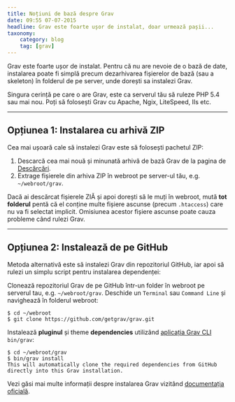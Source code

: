 ```yaml
---
title: Noțiuni de bază despre Grav
date: 09:55 07-07-2015
headline: Grav este foarte ușor de instalat, doar urmează pașii...
taxonomy:
    category: blog
    tag: [grav]
---
```


Grav este foarte ușor de instalat. Pentru că nu are nevoie de o bază de date, instalarea poate fi simplă precum dezarhivarea fișierelor de bază (sau a skeleton) în folderul de pe server, unde dorești sa instalezi Grav.

Singura cerință pe care o are Grav, este ca serverul tău să ruleze PHP 5.4 sau mai nou. Poți să folosești Grav cu Apache, Ngix, LiteSpeed, IIs etc.

---

## Opțiunea 1: Instalarea cu arhivă ZIP

Cea mai ușoară cale să instalezi Grav este să folosești pachetul ZIP:

1. Descarcă cea mai nouă și minunată arhivă de bază Grav de la pagina de [Descărcări](http://getgrav.org/downloads).
2. Extrage fișierele din arhiva ZIP în webroot pe server-ul tău, e.g. `~/webroot/grav`.

Dacă ai descărcat fișierele ZIĂ și apoi dorești să le muți în webroot, mută **tot folderul** pentă că el conține multe fișiere ascunse (precum `.htaccess`) care nu va fi selectat implicit. Omisiunea acestor fișiere ascunse poate cauza probleme când rulezi Grav.

---

## Opțiunea 2: Instalează de pe GitHub

Metoda alternativă este să instalezi Grav din repozitoriul GitHub, iar apoi să rulezi un simplu script pentru instalarea dependenței:

Clonează repozitoriul Grav de pe GitHub într-un folder în webroot pe serverul tau, e.g. `~/webroot/grav`. Deschide un `Terminal` sau `Command Line` și navighează în folderul webroot:

```text
$ cd ~/webroot
$ git clone https://github.com/getgrav/grav.git
```

Instalează **pluginul** și theme  **dependencies** utilizând [aplicația Grav CLI](http://learn.getgrav.org/advanced/grav-cli) `bin/grav`:

```text
$ cd ~/webroot/grav
$ bin/grav install
This will automatically clone the required dependencies from GitHub directly into this Grav installation.
```

Vezi găsi mai multe informații despre instalarea Grav vizitând [documentația oficială](http://learn.getgrav.org/basics/installation).

